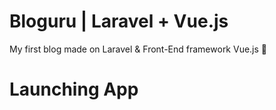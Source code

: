 # Bloguru | Laravel + Vue.js
My first blog made on Laravel &amp; Front-End framework Vue.js 🎯
# Launching App
```

```
